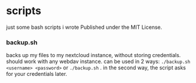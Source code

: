 # scripts
 just some bash scripts i wrote
 Published under the MIT License.
### backup.sh
 backs up my files to my nextcloud instance, without storing credentials.
 should work with any webdav instance.
 can be used in 2 ways:
 ``` ./backup.sh <username> <password> ```
 or ``` ./backup.sh ``` .
 in the second way, the script asks for your credentials later.